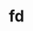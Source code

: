 ---
title: "fd"
layout: cache
categories: [package, develop]
meta: {"compilers": ["apple-clang@16.0.0", "gcc@10.5.0", "gcc@13.3.0"], "num_specs": 26, "num_specs_by_stack": {"developer-tools-aarch64-linux-gnu": 9, "developer-tools-darwin": 8, "developer-tools-x86_64_v3-linux-gnu": 9, "root": 26}, "oss": ["centos7", "rhel8", "sequoia"], "platforms": ["darwin", "linux"], "stacks": ["developer-tools-aarch64-linux-gnu", "developer-tools-darwin", "developer-tools-x86_64_v3-linux-gnu", "root"], "targets": ["aarch64", "x86_64_v3"], "versions": ["10.2.0"]}
spec_details: [{"compiler": "gcc@13.3.0", "hash": "3dv2xk65e7v5zklf5qzg2i3qceaje6vk", "os": "rhel8", "platform": "linux", "size": "-", "stacks": ["developer-tools-aarch64-linux-gnu", "root"], "target": "aarch64", "variants": ["build_system=cargo"], "versions": ["10.2.0"]}, {"compiler": "gcc@10.5.0", "hash": "3klfk5ld43icbbeb643jo3iymatrv3dj", "os": "centos7", "platform": "linux", "size": "-", "stacks": ["developer-tools-x86_64_v3-linux-gnu", "root"], "target": "x86_64_v3", "variants": ["build_system=cargo"], "versions": ["10.2.0"]}, {"compiler": "apple-clang@16.0.0", "hash": "3vgr76osjk5xxbydxcg5jdjuv4z527tf", "os": "sequoia", "platform": "darwin", "size": "-", "stacks": ["developer-tools-darwin", "root"], "target": "aarch64", "variants": ["build_system=cargo"], "versions": ["10.2.0"]}, {"compiler": "apple-clang@16.0.0", "hash": "4ifaponwmgqgoahxju2hyj474cird6ki", "os": "sequoia", "platform": "darwin", "size": "-", "stacks": ["developer-tools-darwin", "root"], "target": "aarch64", "variants": ["build_system=cargo"], "versions": ["10.2.0"]}, {"compiler": "gcc@13.3.0", "hash": "5p6qgl7qu56iprn2nc7v4su3yebdiotr", "os": "rhel8", "platform": "linux", "size": "-", "stacks": ["developer-tools-aarch64-linux-gnu", "root"], "target": "aarch64", "variants": ["build_system=cargo"], "versions": ["10.2.0"]}, {"compiler": "gcc@10.5.0", "hash": "6j4soxrsrlqwmg3hdng4klit2uizbkwj", "os": "centos7", "platform": "linux", "size": "-", "stacks": ["developer-tools-x86_64_v3-linux-gnu", "root"], "target": "x86_64_v3", "variants": ["build_system=cargo"], "versions": ["10.2.0"]}, {"compiler": "gcc@10.5.0", "hash": "by733wc7vkytw4o5zzw6quib62dmbbek", "os": "centos7", "platform": "linux", "size": "-", "stacks": ["developer-tools-x86_64_v3-linux-gnu", "root"], "target": "x86_64_v3", "variants": ["build_system=cargo"], "versions": ["10.2.0"]}, {"compiler": "gcc@13.3.0", "hash": "c332x6viwt4ssoufu2nzetjyc7a3svat", "os": "rhel8", "platform": "linux", "size": "-", "stacks": ["developer-tools-aarch64-linux-gnu", "root"], "target": "aarch64", "variants": ["build_system=cargo"], "versions": ["10.2.0"]}, {"compiler": "gcc@10.5.0", "hash": "djneiwkecjh2l62tguileqrwao76qonj", "os": "centos7", "platform": "linux", "size": "-", "stacks": ["developer-tools-x86_64_v3-linux-gnu", "root"], "target": "x86_64_v3", "variants": ["build_system=cargo"], "versions": ["10.2.0"]}, {"compiler": "gcc@13.3.0", "hash": "fgvo57m2v7vkasl4ujjbidtwiopzczop", "os": "rhel8", "platform": "linux", "size": "-", "stacks": ["developer-tools-aarch64-linux-gnu", "root"], "target": "aarch64", "variants": ["build_system=cargo"], "versions": ["10.2.0"]}, {"compiler": "gcc@13.3.0", "hash": "ftjjzbal4xhbvnqn5xyirdudvtfc7t7l", "os": "rhel8", "platform": "linux", "size": "-", "stacks": ["developer-tools-aarch64-linux-gnu", "root"], "target": "aarch64", "variants": ["build_system=cargo"], "versions": ["10.2.0"]}, {"compiler": "gcc@13.3.0", "hash": "hvgsh4vzire7cegg3fzxef3m72kbybl3", "os": "rhel8", "platform": "linux", "size": "-", "stacks": ["developer-tools-aarch64-linux-gnu", "root"], "target": "aarch64", "variants": ["build_system=cargo"], "versions": ["10.2.0"]}, {"compiler": "gcc@10.5.0", "hash": "izi2m5wefvuhmdfce4eiheuslujuzele", "os": "centos7", "platform": "linux", "size": "-", "stacks": ["developer-tools-x86_64_v3-linux-gnu", "root"], "target": "x86_64_v3", "variants": ["build_system=cargo"], "versions": ["10.2.0"]}, {"compiler": "gcc@10.5.0", "hash": "k4mgzz3hgwlnzeitdlq757lm5b5aq7i2", "os": "centos7", "platform": "linux", "size": "-", "stacks": ["developer-tools-x86_64_v3-linux-gnu", "root"], "target": "x86_64_v3", "variants": ["build_system=cargo"], "versions": ["10.2.0"]}, {"compiler": "apple-clang@16.0.0", "hash": "m3ai7utw65cx3bbaftyus3zkorvcbyfq", "os": "sequoia", "platform": "darwin", "size": "-", "stacks": ["developer-tools-darwin", "root"], "target": "aarch64", "variants": ["build_system=cargo"], "versions": ["10.2.0"]}, {"compiler": "gcc@10.5.0", "hash": "nkuarxulejufcqyebcw4xc3v7p3btll5", "os": "centos7", "platform": "linux", "size": "-", "stacks": ["developer-tools-x86_64_v3-linux-gnu", "root"], "target": "x86_64_v3", "variants": ["build_system=cargo"], "versions": ["10.2.0"]}, {"compiler": "apple-clang@16.0.0", "hash": "nus3asote5qgdkymxcmfok7duu4da4ga", "os": "sequoia", "platform": "darwin", "size": "-", "stacks": ["developer-tools-darwin", "root"], "target": "aarch64", "variants": ["build_system=cargo"], "versions": ["10.2.0"]}, {"compiler": "gcc@13.3.0", "hash": "orcpv7nz3zxyrvtfwhzsxsxcdt4lrkqr", "os": "rhel8", "platform": "linux", "size": "-", "stacks": ["developer-tools-aarch64-linux-gnu", "root"], "target": "aarch64", "variants": ["build_system=cargo"], "versions": ["10.2.0"]}, {"compiler": "apple-clang@16.0.0", "hash": "ov63fzygnretm43vnhxh2kfdjna7y5gg", "os": "sequoia", "platform": "darwin", "size": "-", "stacks": ["developer-tools-darwin", "root"], "target": "aarch64", "variants": ["build_system=cargo"], "versions": ["10.2.0"]}, {"compiler": "apple-clang@16.0.0", "hash": "rdxwzhsnroet4jlclxp7aettn73ekl62", "os": "sequoia", "platform": "darwin", "size": "-", "stacks": ["developer-tools-darwin", "root"], "target": "aarch64", "variants": ["build_system=cargo"], "versions": ["10.2.0"]}, {"compiler": "gcc@13.3.0", "hash": "taao7jpu5ly2w4gj4mmhautjs4oj6x5m", "os": "rhel8", "platform": "linux", "size": "-", "stacks": ["developer-tools-aarch64-linux-gnu", "root"], "target": "aarch64", "variants": ["build_system=cargo"], "versions": ["10.2.0"]}, {"compiler": "gcc@10.5.0", "hash": "tofnsojorz7m3kvmqvxqta3dzix26qjg", "os": "centos7", "platform": "linux", "size": "-", "stacks": ["developer-tools-x86_64_v3-linux-gnu", "root"], "target": "x86_64_v3", "variants": ["build_system=cargo"], "versions": ["10.2.0"]}, {"compiler": "gcc@10.5.0", "hash": "w5onp5y7o6vnljdhkfkfvj34alrw7z7d", "os": "centos7", "platform": "linux", "size": "-", "stacks": ["developer-tools-x86_64_v3-linux-gnu", "root"], "target": "x86_64_v3", "variants": ["build_system=cargo"], "versions": ["10.2.0"]}, {"compiler": "apple-clang@16.0.0", "hash": "xjnzzcjl5bzdugs22la3p6dduwbaacyv", "os": "sequoia", "platform": "darwin", "size": "-", "stacks": ["developer-tools-darwin", "root"], "target": "aarch64", "variants": ["build_system=cargo"], "versions": ["10.2.0"]}, {"compiler": "apple-clang@16.0.0", "hash": "xpqwb7qb55wisvjs63kjpsj2ttkr6rui", "os": "sequoia", "platform": "darwin", "size": "-", "stacks": ["developer-tools-darwin", "root"], "target": "aarch64", "variants": ["build_system=cargo"], "versions": ["10.2.0"]}, {"compiler": "gcc@13.3.0", "hash": "xr7bttofjp3cnbxmiaxkn4si7un46fs5", "os": "rhel8", "platform": "linux", "size": "-", "stacks": ["developer-tools-aarch64-linux-gnu", "root"], "target": "aarch64", "variants": ["build_system=cargo"], "versions": ["10.2.0"]}]
---